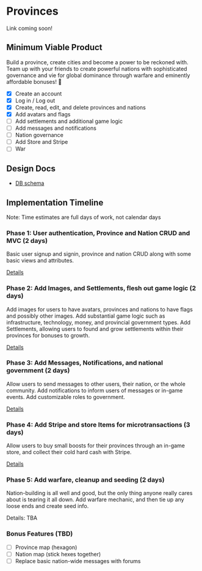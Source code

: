 # Provinces

Link coming soon!

## Minimum Viable Product

Build a province, create cities and become a power to be reckoned with.  Team up
with your friends to create powerful nations with sophisticated governance and
vie for global dominance through warfare and eminently affordable bonuses! :money_with_wings:

- [x] Create an account
- [x] Log in / Log out
- [x] Create, read, edit, and delete provinces and nations
- [x] Add avatars and flags
- [ ] Add settlements and additional game logic
- [ ] Add messages and notifications
- [ ] Nation governance
- [ ] Add Store and Stripe
- [ ] War

## Design Docs
* [DB schema][schema]

[schema]: ./docs/schema.md

## Implementation Timeline
Note: Time estimates are full days of work, not calendar days

### Phase 1: User authentication, Province and Nation CRUD and MVC (2 days)

Basic user signup and signin, province and nation CRUD along with some basic
views and attributes.

[Details][phase-one]

### Phase 2: Add Images, and Settlements, flesh out game logic (2 days)

Add images for users to have avatars, provinces and nations to have flags and
possibly other images.  Add substantial game logic such as infrastructure,
technology, money, and provincial government types.  Add Settlements, allowing
users to found and grow settlements within their provinces for bonuses to
growth.

[Details][phase-two]

### Phase 3: Add Messages, Notifications, and national government (2 days)

Allow users to send messages to other users, their nation, or the whole
community.  Add notifications to inform users of messages or in-game events.
Add customizable roles to government.


[Details][phase-three]

### Phase 4: Add Stripe and store Items for microtransactions (3 days)

Allow users to buy small boosts for their provinces through an in-game store,
and collect their cold hard cash with Stripe.

[Details][phase-four]

### Phase 5: Add warfare, cleanup and seeding (2 days)

Nation-building is all well and good, but the only thing anyone really cares
about is tearing it all down.  Add warfare mechanic, and then tie up any loose
ends and create seed info.

Details: TBA


### Bonus Features (TBD)
- [ ] Province map (hexagon)
- [ ] Nation map (stick hexes together)
- [ ] Replace basic nation-wide messages with forums

[phase-one]: ./docs/phases/phase1.md
[phase-two]: ./docs/phases/phase2.md
[phase-three]: ./docs/phases/phase3.md
[phase-four]: ./docs/phases/phase4.md
